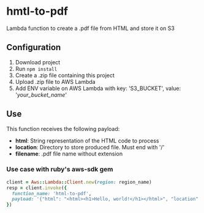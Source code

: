 # hmtl-to-pdf
Lambda function to create a .pdf file from HTML and store it on S3


## Configuration
1. Download project
2. Run `npm install`
3. Create a .zip file containing this project
4. Upload .zip file to AWS Lambda
5. Add ENV variable on AWS Lambda with key: 'S3_BUCKET', value: '*your_bucket_name*'


## Use
This function receives the following payload:
- __html__: String representation of the HTML code to process
- __location__: Directory to store produced file. Must end with '/'
- __filename__: .pdf file name without extension

### Use case with ruby's aws-sdk gem
```ruby
client = Aws::Lambda::Client.new(region: region_name)
resp = client.invoke({
  function_name: 'html-to-pdf',
  payload: '{"html": "<html><h1>Hello, world!</h1></html>", "location": "pdfs/", "filename": "test"}'
})
```

